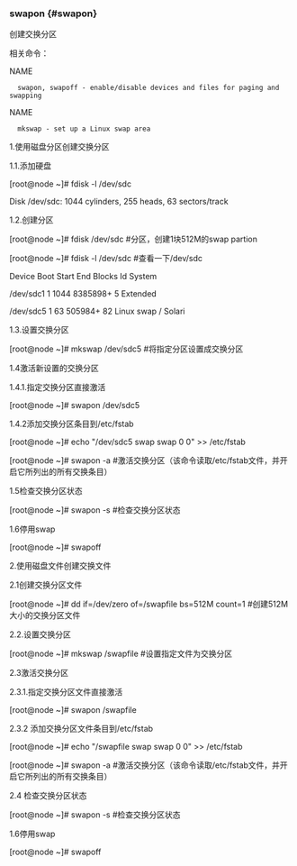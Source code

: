 ### swapon {#swapon}

创建交换分区

相关命令：

NAME

      swapon, swapoff - enable/disable devices and files for paging and swapping

NAME

      mkswap - set up a Linux swap area

1.使用磁盘分区创建交换分区

1.1.添加硬盘

[root@node ~]# fdisk -l /dev/sdc

Disk /dev/sdc: 1044 cylinders, 255 heads, 63 sectors/track

1.2.创建分区

[root@node ~]# fdisk  /dev/sdc  #分区，创建1块512M的swap partion

[root@node ~]# fdisk -l /dev/sdc #查看一下/dev/sdc

Device Boot      Start         End      Blocks   Id  System

/dev/sdc1               1        1044     8385898+   5  Extended

/dev/sdc5               1          63      505984+  82  Linux swap / Solari

1.3.设置交换分区

[root@node ~]# mkswap /dev/sdc5  #将指定分区设置成交换分区

1.4激活新设置的交换分区

1.4.1.指定交换分区直接激活

[root@node ~]# swapon /dev/sdc5

1.4.2添加交换分区条目到/etc/fstab

[root@node ~]# echo &quot;/dev/sdc5 swap swap 0 0&quot; &gt;&gt; /etc/fstab

[root@node ~]# swapon -a #激活交换分区（该命令读取/etc/fstab文件，并开启它所列出的所有交换条目）

1.5检查交换分区状态

[root@node ~]# swapon -s #检查交换分区状态

1.6停用swap

[root@node ~]# swapoff

2.使用磁盘文件创建交换文件

2.1创建交换分区文件

[root@node ~]# dd if=/dev/zero of=/swapfile bs=512M count=1        #创建512M大小的交换分区文件

2.2.设置交换分区

[root@node ~]# mkswap /swapfile  #设置指定文件为交换分区

2.3激活交换分区

2.3.1.指定交换分区文件直接激活

[root@node ~]# swapon /swapfile

2.3.2 添加交换分区文件条目到/etc/fstab

[root@node ~]# echo &quot;/swapfile swap swap 0 0&quot; &gt;&gt; /etc/fstab

[root@node ~]# swapon -a #激活交换分区（该命令读取/etc/fstab文件，并开启它所列出的所有交换条目）

2.4 检查交换分区状态

[root@node ~]# swapon -s #检查交换分区状态

1.6停用swap

[root@node ~]# swapoff